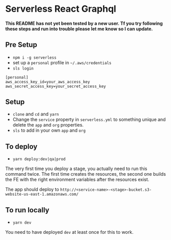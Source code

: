 # Serverless React Graphql

#### This README has not yet been tested by a new user. Tf you try following these steps and run into trouble please let me know so I can update.

## Pre Setup

- `npm i -g serverless`
- set up a `personal` profile in `~/.aws/credentials`
- `sls login`

```
[personal]
aws_access_key_id=your_aws_access_key
aws_secret_access_key=your_secret_access_key
```

## Setup

- `clone` and `cd` and `yarn`
- Change the `service` property in `serverless.yml` to something unique and delete the `app` and `org` properties.
- `sls` to add in your own `app` and `org`

## To deploy

- `yarn deploy:dev|qa|prod`

The very first time you deploy a stage, you actually need to run this command twice. The first time creates the resources, the second one builds the FE with the right environment variables after the resources exist.

The app should deploy to `http://<service-name>-<stage>-bucket.s3-website-us-east-1.amazonaws.com/`

## To run locally

- `yarn dev`

You need to have deployed `dev` at least once for this to work.
